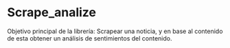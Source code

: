 # Scrape_analize
Objetivo principal de la librería: Scrapear una noticia, y en base al contenido de esta obtener un análisis de sentimientos del contenido.
